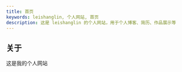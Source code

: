 ```yaml
---
title: 首页
keywords: leishanglin, 个人网站, 首页
description: 这是 leishanglin 的个人网站，用于个人博客、简历、作品展示等
---
```


## 关于

这是我的个人网站
